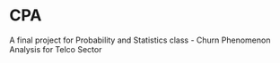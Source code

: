 # CPA
A final project for Probability and Statistics class -  Churn Phenomenon Analysis for Telco Sector
